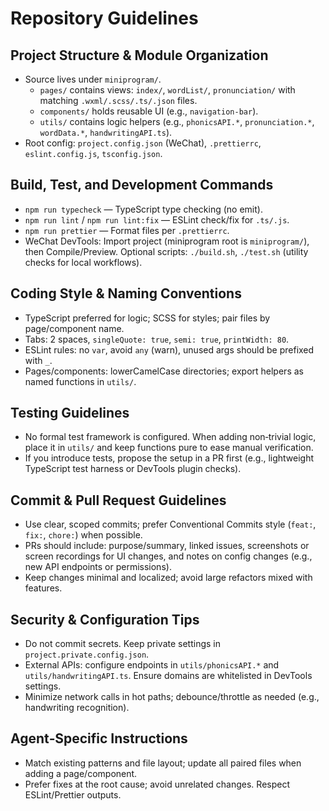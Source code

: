 # Repository Guidelines

## Project Structure & Module Organization
- Source lives under `miniprogram/`.
  - `pages/` contains views: `index/`, `wordList/`, `pronunciation/` with matching `.wxml/.scss/.ts/.json` files.
  - `components/` holds reusable UI (e.g., `navigation-bar`).
  - `utils/` contains logic helpers (e.g., `phonicsAPI.*`, `pronunciation.*`, `wordData.*`, `handwritingAPI.ts`).
- Root config: `project.config.json` (WeChat), `.prettierrc`, `eslint.config.js`, `tsconfig.json`.

## Build, Test, and Development Commands
- `npm run typecheck` — TypeScript type checking (no emit).
- `npm run lint` / `npm run lint:fix` — ESLint check/fix for `.ts/.js`.
- `npm run prettier` — Format files per `.prettierrc`.
- WeChat DevTools: Import project (miniprogram root is `miniprogram/`), then Compile/Preview. Optional scripts: `./build.sh`, `./test.sh` (utility checks for local workflows).

## Coding Style & Naming Conventions
- TypeScript preferred for logic; SCSS for styles; pair files by page/component name.
- Tabs: 2 spaces, `singleQuote: true`, `semi: true`, `printWidth: 80`.
- ESLint rules: no `var`, avoid `any` (warn), unused args should be prefixed with `_`.
- Pages/components: lowerCamelCase directories; export helpers as named functions in `utils/`.

## Testing Guidelines
- No formal test framework is configured. When adding non‑trivial logic, place it in `utils/` and keep functions pure to ease manual verification.
- If you introduce tests, propose the setup in a PR first (e.g., lightweight TypeScript test harness or DevTools plugin checks).

## Commit & Pull Request Guidelines
- Use clear, scoped commits; prefer Conventional Commits style (`feat:`, `fix:`, `chore:`) when possible.
- PRs should include: purpose/summary, linked issues, screenshots or screen recordings for UI changes, and notes on config changes (e.g., new API endpoints or permissions).
- Keep changes minimal and localized; avoid large refactors mixed with features.

## Security & Configuration Tips
- Do not commit secrets. Keep private settings in `project.private.config.json`.
- External APIs: configure endpoints in `utils/phonicsAPI.*` and `utils/handwritingAPI.ts`. Ensure domains are whitelisted in DevTools settings.
- Minimize network calls in hot paths; debounce/throttle as needed (e.g., handwriting recognition).

## Agent‑Specific Instructions
- Match existing patterns and file layout; update all paired files when adding a page/component.
- Prefer fixes at the root cause; avoid unrelated changes. Respect ESLint/Prettier outputs.
